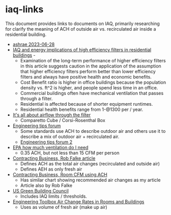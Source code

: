 # iaq-links

This document provides links to documents on IAQ, primarily researching for clarify the meaning of ACH of outside air vs. recirculated air
inside a residential building.

- [ashrae 2023-06-28](https://www.ashrae.org/file%20library/about/position%20documents/pd_indoor-air-quality-2023-06-28.pdf)
- [IAQ and energy implications of high efficiency filters in residential buildings](https://www.tandfonline.com/doi/epdf/10.1080/23744731.2018.1526012?needAccess=true) -
  - Examination of the long-term performance of higher efficiency filters in this article suggests caution in the application of the
    assumption that higher efficiency filters perform better than lower efficiency filters and always have positive health and economic
    benefits.
  - Cost Benefit ratio is higher in office buildings because the population density vs. ft^2 is higher, and people spend less time in an
    office.
  - Commercial buildings often have mechanical ventilation that passes through a filter.
  - Residential is affected because of shorter equipment runtimes.
  - Residential health benefits range from 1-@1300 per / year.
- [It's all about airflow through the filter](https://www.texairfilters.com/its-all-about-the-air-flow-through-the-filter/)
  - Comparetto Cube / Corsi-Rosenthal Box
- [Engineering tips forum](https://www.eng-tips.com/threads/air-changes-an-hour-confusion.473343/)
  - Some standards use ACH to describe outdoor air and others use it to describe a mix of outdoor air + recirculated air.
  - [Engineering tips forum 2](https://www.eng-tips.com/threads/air-changes-per-hour-vs-fresh-air-volume.373650/)
- [EPA how much ventilation do I need](https://www.epa.gov/indoor-air-quality-iaq/how-much-ventilation-do-i-need-my-home-improve-indoor-air-quality)
  - 0.35 ACH, but not less than 15 CFM per person
- [Contracting Business, Rob Falke article](https://www.contractingbusiness.com/service/article/21133838/steps-to-calculate-air-changes-and-air-exchanges-per-hour)
  - Defines ACH as the total air changes (recirculated and outside air)
  - Defines AEH as only fresh air
- [Contracting Business, Room CFM using ACH](https://www.contractingbusiness.com/service/article/20868246/use-the-air-changes-calculation-to-determine-room-cfm)
  - Has similar chart showing recommended air changes as my article
  - Article also by Rob Falke
- [US Green Building Council](https://www.usgbc.org/credits/existing-buildings/v5-public-comment-1-18)
  - Includes IAQ limits / thresholds.
- [Engineering Toolbox Air Change Rates in Rooms and Buildings](https://www.engineeringtoolbox.com/air-change-rate-room-d_867.html)
  - Uses as volume of fresh air (make up air)
